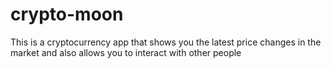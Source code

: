 # crypto-moon
 This is a cryptocurrency app that shows you the latest price changes in the market and also allows you to interact with other people 
